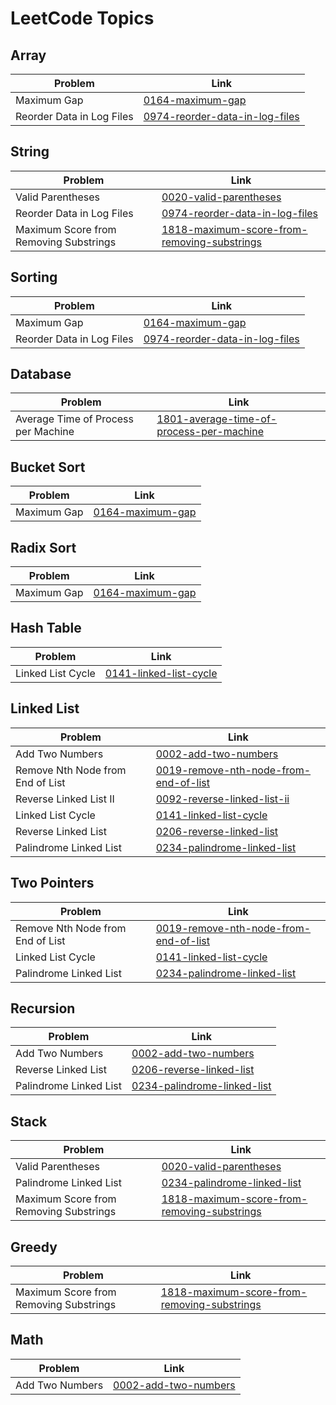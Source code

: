 <!---LeetCode Topics Start-->
# LeetCode Topics

## Array
| Problem | Link |
| ------- | ---- |
| Maximum Gap | [0164-maximum-gap](https://github.com/Daniel-Grounin/LeetHub/tree/master/0164-maximum-gap) |
| Reorder Data in Log Files | [0974-reorder-data-in-log-files](https://github.com/Daniel-Grounin/LeetHub/tree/master/0974-reorder-data-in-log-files) |

## String
| Problem | Link |
| ------- | ---- |
| Valid Parentheses | [0020-valid-parentheses](https://github.com/Daniel-Grounin/LeetHub/tree/master/0020-valid-parentheses) |
| Reorder Data in Log Files | [0974-reorder-data-in-log-files](https://github.com/Daniel-Grounin/LeetHub/tree/master/0974-reorder-data-in-log-files) |
| Maximum Score from Removing Substrings | [1818-maximum-score-from-removing-substrings](https://github.com/Daniel-Grounin/LeetHub/tree/master/1818-maximum-score-from-removing-substrings) |

## Sorting
| Problem | Link |
| ------- | ---- |
| Maximum Gap | [0164-maximum-gap](https://github.com/Daniel-Grounin/LeetHub/tree/master/0164-maximum-gap) |
| Reorder Data in Log Files | [0974-reorder-data-in-log-files](https://github.com/Daniel-Grounin/LeetHub/tree/master/0974-reorder-data-in-log-files) |

## Database
| Problem | Link |
| ------- | ---- |
| Average Time of Process per Machine | [1801-average-time-of-process-per-machine](https://github.com/Daniel-Grounin/LeetHub/tree/master/1801-average-time-of-process-per-machine) |

## Bucket Sort
| Problem | Link |
| ------- | ---- |
| Maximum Gap | [0164-maximum-gap](https://github.com/Daniel-Grounin/LeetHub/tree/master/0164-maximum-gap) |

## Radix Sort
| Problem | Link |
| ------- | ---- |
| Maximum Gap | [0164-maximum-gap](https://github.com/Daniel-Grounin/LeetHub/tree/master/0164-maximum-gap) |

## Hash Table
| Problem | Link |
| ------- | ---- |
| Linked List Cycle | [0141-linked-list-cycle](https://github.com/Daniel-Grounin/LeetHub/tree/master/0141-linked-list-cycle) |

## Linked List
| Problem | Link |
| ------- | ---- |
| Add Two Numbers | [0002-add-two-numbers](https://github.com/Daniel-Grounin/LeetHub/tree/master/0002-add-two-numbers) |
| Remove Nth Node from End of List | [0019-remove-nth-node-from-end-of-list](https://github.com/Daniel-Grounin/LeetHub/tree/master/0019-remove-nth-node-from-end-of-list) |
| Reverse Linked List II | [0092-reverse-linked-list-ii](https://github.com/Daniel-Grounin/LeetHub/tree/master/0092-reverse-linked-list-ii) |
| Linked List Cycle | [0141-linked-list-cycle](https://github.com/Daniel-Grounin/LeetHub/tree/master/0141-linked-list-cycle) |
| Reverse Linked List | [0206-reverse-linked-list](https://github.com/Daniel-Grounin/LeetHub/tree/master/0206-reverse-linked-list) |
| Palindrome Linked List | [0234-palindrome-linked-list](https://github.com/Daniel-Grounin/LeetHub/tree/master/0234-palindrome-linked-list) |

## Two Pointers
| Problem | Link |
| ------- | ---- |
| Remove Nth Node from End of List | [0019-remove-nth-node-from-end-of-list](https://github.com/Daniel-Grounin/LeetHub/tree/master/0019-remove-nth-node-from-end-of-list) |
| Linked List Cycle | [0141-linked-list-cycle](https://github.com/Daniel-Grounin/LeetHub/tree/master/0141-linked-list-cycle) |
| Palindrome Linked List | [0234-palindrome-linked-list](https://github.com/Daniel-Grounin/LeetHub/tree/master/0234-palindrome-linked-list) |

## Recursion
| Problem | Link |
| ------- | ---- |
| Add Two Numbers | [0002-add-two-numbers](https://github.com/Daniel-Grounin/LeetHub/tree/master/0002-add-two-numbers) |
| Reverse Linked List | [0206-reverse-linked-list](https://github.com/Daniel-Grounin/LeetHub/tree/master/0206-reverse-linked-list) |
| Palindrome Linked List | [0234-palindrome-linked-list](https://github.com/Daniel-Grounin/LeetHub/tree/master/0234-palindrome-linked-list) |

## Stack
| Problem | Link |
| ------- | ---- |
| Valid Parentheses | [0020-valid-parentheses](https://github.com/Daniel-Grounin/LeetHub/tree/master/0020-valid-parentheses) |
| Palindrome Linked List | [0234-palindrome-linked-list](https://github.com/Daniel-Grounin/LeetHub/tree/master/0234-palindrome-linked-list) |
| Maximum Score from Removing Substrings | [1818-maximum-score-from-removing-substrings](https://github.com/Daniel-Grounin/LeetHub/tree/master/1818-maximum-score-from-removing-substrings) |

## Greedy
| Problem | Link |
| ------- | ---- |
| Maximum Score from Removing Substrings | [1818-maximum-score-from-removing-substrings](https://github.com/Daniel-Grounin/LeetHub/tree/master/1818-maximum-score-from-removing-substrings) |

## Math
| Problem | Link |
| ------- | ---- |
| Add Two Numbers | [0002-add-two-numbers](https://github.com/Daniel-Grounin/LeetHub/tree/master/0002-add-two-numbers) |
<!---LeetCode Topics End-->
